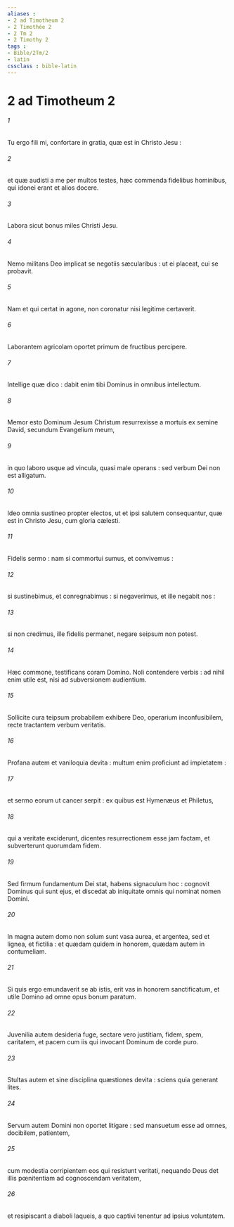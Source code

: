 ```yaml
---
aliases : 
- 2 ad Timotheum 2
- 2 Timothée 2
- 2 Tm 2
- 2 Timothy 2
tags : 
- Bible/2Tm/2
- latin
cssclass : bible-latin
---
```


# 2 ad Timotheum 2

###### 1
Tu ergo fili mi, confortare in gratia, quæ est in Christo Jesu :
###### 2
et quæ audisti a me per multos testes, hæc commenda fidelibus hominibus, qui idonei erant et alios docere.
###### 3
Labora sicut bonus miles Christi Jesu.
###### 4
Nemo militans Deo implicat se negotiis sæcularibus : ut ei placeat, cui se probavit.
###### 5
Nam et qui certat in agone, non coronatur nisi legitime certaverit.
###### 6
Laborantem agricolam oportet primum de fructibus percipere.
###### 7
Intellige quæ dico : dabit enim tibi Dominus in omnibus intellectum.
###### 8
Memor esto Dominum Jesum Christum resurrexisse a mortuis ex semine David, secundum Evangelium meum,
###### 9
in quo laboro usque ad vincula, quasi male operans : sed verbum Dei non est alligatum.
###### 10
Ideo omnia sustineo propter electos, ut et ipsi salutem consequantur, quæ est in Christo Jesu, cum gloria cælesti.
###### 11
Fidelis sermo : nam si commortui sumus, et convivemus :
###### 12
si sustinebimus, et conregnabimus : si negaverimus, et ille negabit nos :
###### 13
si non credimus, ille fidelis permanet, negare seipsum non potest.
###### 14
Hæc commone, testificans coram Domino. Noli contendere verbis : ad nihil enim utile est, nisi ad subversionem audientium.
###### 15
Sollicite cura teipsum probabilem exhibere Deo, operarium inconfusibilem, recte tractantem verbum veritatis.
###### 16
Profana autem et vaniloquia devita : multum enim proficiunt ad impietatem :
###### 17
et sermo eorum ut cancer serpit : ex quibus est Hymenæus et Philetus,
###### 18
qui a veritate exciderunt, dicentes resurrectionem esse jam factam, et subverterunt quorumdam fidem.
###### 19
Sed firmum fundamentum Dei stat, habens signaculum hoc : cognovit Dominus qui sunt ejus, et discedat ab iniquitate omnis qui nominat nomen Domini.
###### 20
In magna autem domo non solum sunt vasa aurea, et argentea, sed et lignea, et fictilia : et quædam quidem in honorem, quædam autem in contumeliam.
###### 21
Si quis ergo emundaverit se ab istis, erit vas in honorem sanctificatum, et utile Domino ad omne opus bonum paratum.
###### 22
Juvenilia autem desideria fuge, sectare vero justitiam, fidem, spem, caritatem, et pacem cum iis qui invocant Dominum de corde puro.
###### 23
Stultas autem et sine disciplina quæstiones devita : sciens quia generant lites.
###### 24
Servum autem Domini non oportet litigare : sed mansuetum esse ad omnes, docibilem, patientem,
###### 25
cum modestia corripientem eos qui resistunt veritati, nequando Deus det illis pœnitentiam ad cognoscendam veritatem,
###### 26
et resipiscant a diaboli laqueis, a quo captivi tenentur ad ipsius voluntatem.
